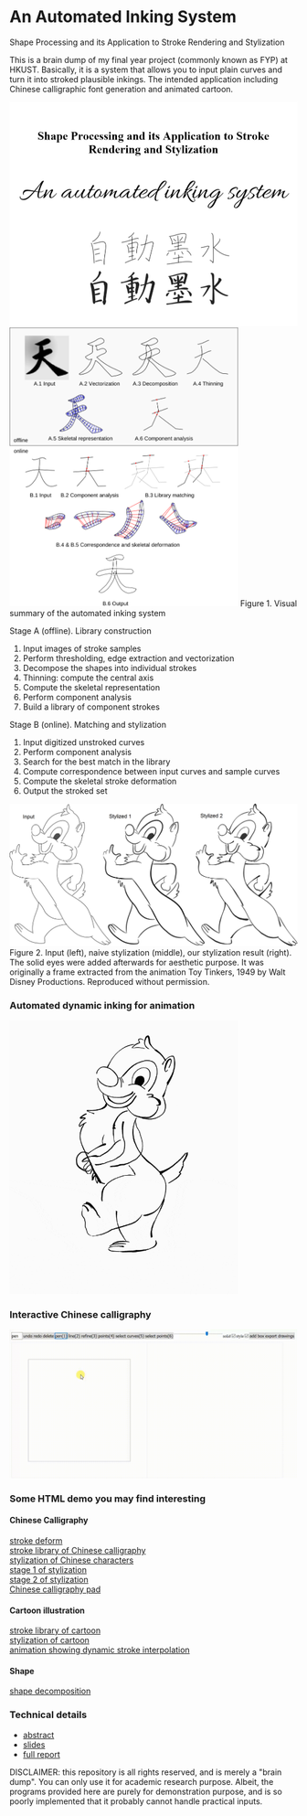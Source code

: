 # An Automated Inking System
Shape Processing and its Application to Stroke Rendering and Stylization

This is a brain dump of my final year project (commonly known as FYP) at HKUST. Basically, it is a system that allows you to input plain curves and turn it into stroked plausible inkings. The intended application including Chinese calligraphic font generation and animated cartoon.

<img src="images/cover.png" width="800">
<img src="images/system diagram.png" width="400">
Figure 1. Visual summary of the automated inking system

Stage A (offline). Library construction

1. Input images of stroke samples
2. Perform thresholding, edge extraction and vectorization
3. Decompose the shapes into individual strokes
4. Thinning: compute the central axis
5. Compute the skeletal representation
6. Perform component analysis
7. Build a library of component strokes 

Stage B (online). Matching and stylization
1. Input digitized unstroked curves
2. Perform component analysis
3. Search for the best match in the library
4. Compute correspondence between input curves and sample curves
5. Compute the skeletal stroke deformation
6. Output the stroked set

<img src="images/cartoon stylization.png" width="800">
Figure 2. Input (left), naive stylization (middle), our stylization result (right). The solid eyes were added afterwards for aesthetic purpose. It was originally a frame extracted from the animation Toy Tinkers, 1949 by Walt Disney Productions. Reproduced without permission.

### Automated dynamic inking for animation
<img src="images/dale_walking.gif" width="400" />

### Interactive Chinese calligraphy
![](images/heung.gif)

### Some HTML demo you may find interesting

#### Chinese Calligraphy
[stroke deform](https://tyt2y3.github.io/auto_ink/stroke_deform.html)<br>
[stroke library of Chinese calligraphy](https://tyt2y3.github.io/auto_ink/library%20of%20chin%20cali%202.html)<br>
[stylization of Chinese characters](https://tyt2y3.github.io/auto_ink/library_matching.html)<br>
[stage 1 of stylization](https://tyt2y3.github.io/auto_ink/library_matching.html?mode=present&stage=1)<br>
[stage 2 of stylization](https://tyt2y3.github.io/auto_ink/library_matching.html?mode=present&stage=2)<br>
[Chinese calligraphy pad](https://tyt2y3.github.io/auto_ink/sketch.html)<br>

#### Cartoon illustration
[stroke library of cartoon](https://tyt2y3.github.io/auto_ink/library%20of%20cartoon.html)<br>
[stylization of cartoon](https://tyt2y3.github.io/auto_ink/library_matching.html?mode=cartoon)<br>
[animation showing dynamic stroke interpolation](https://tyt2y3.github.io/auto_ink/animation.html)<br>

#### Shape
[shape decomposition](https://tyt2y3.github.io/auto_ink/shape_processing.html)<br>

### Technical details
- [abstract](promotion%20booklet.pdf)
- [slides](FYP%20presentation.pdf)
- [full report](hftsangab_PSAN2_Final.pdf)

DISCLAIMER: this repository is all rights reserved, and is merely a "brain dump". You can only use it for academic research purpose. Albeit, the programs provided here are purely for demonstration purpose, and is so poorly implemented that it probably cannot handle practical inputs.